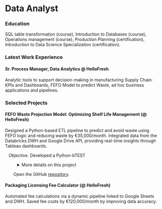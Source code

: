 # Data Analyst

### Education
SQL table transformation (course), Introduction to Databases (course), Operations
management (course), Production Planning (certification), Introduction to Data Science
Specialization (certification).

### Latest Work Experience
#### Sr. Process Manager, Data Analytics @ HelloFresh 
Analytic tools to support decision-making in manufacturing Supply Chain: KPIs and Dashboards, FEFO Model to predict Waste, ad hoc business applications and pipelines.


### Selected Projects
#### FEFO Waste Projection Model: Optimizing Shelf Life Management (@ HelloFresh)
Designed a Python-based ETL pipeline to predict and avoid waste using FEFO logic and reducing waste by €35,000/month. Integrated data from the Databricks DWH and Google Drive API, providing real-time insights through Tableau dashboards.   

&nbsp;&nbsp;&nbsp;_Objective._ Developed a Python-bTEST

<dl><dd><details>
  
<summary>More details on this project</summary>

      
&nbsp;&nbsp;&nbsp;   
&nbsp;&nbsp;&nbsp;_Objective._ Developed a Python-based First Expired, First Out (FEFO) model that uses an ETL pipeline to publish waste projections, providing transparency and improving decision-making in menu planning, supply planning, and purchasing.       

&nbsp;&nbsp;&nbsp;_Approach._ Data Extraction: Pulled and merged inventory data from various internal systems (e.g., DWH, Google Sheets). Adapted to operational constraints (time dependency based on location). Integrated information on expiration dates, inventory batches, and product handling timeframes.   

&nbsp;&nbsp;&nbsp;_Data Processing._ Extracted Inventory and current Purchase Order data from the DWH, as well as demand data. Allocated inventory to demand by applying the FEFO logic to prioritize products by their expiration date. Determined what inventory would be consumed and what remaining and by which date. Uploaded the resulting data to the DWH.   

&nbsp;&nbsp;&nbsp;_Visualization & Insights._ Built visual dashboards (Tableau) and tracker-reports (Top 5 logs) to support project management and decisions across operational stakeholders.   

&nbsp;&nbsp;&nbsp;_Results._ Efficiency: Enabled accurate and timely decisions to reduce waste. Scalability: The FEFO model is adaptable across various markets and product categories. Impact: Led to more informed menu planning, helping align purchasing volumes with real-time expiration risks; cost savings: 17.000€/w.   

&nbsp;&nbsp;&nbsp;  

</details></dd></dl>

&nbsp;&nbsp;&nbsp;&nbsp;&nbsp;&nbsp;&nbsp;Open the GitHub [repository](https://pages.github.com/).

#### Packaging Licensing Fee Calculator (@ HelloFresh)
Automated fee calculations via a dynamic pipeline linked to Google Sheets and DWH. Saved fee costs by €120,000/month by improving data accuracy. 

